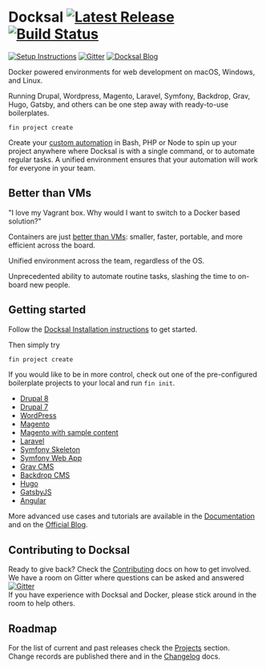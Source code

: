 # Docksal [![Latest Release](https://img.shields.io/github/release/docksal/docksal.svg?style=flat-square)](https://github.com/docksal/docksal/releases/latest) [![Build Status](https://img.shields.io/travis/docksal/docksal.svg?style=flat-square)](https://travis-ci.org/docksal/docksal)

[![Setup Instructions](https://img.shields.io/badge/%E2%9A%99-%20Setup%20Instructions%20-blue.svg)](https://docs.docksal.io/en/master/getting-started/setup)
[![Gitter](https://img.shields.io/gitter/room/docksal/community-support.svg)](https://gitter.im/docksal/community-support)
[![Docksal Blog](https://img.shields.io/badge/📖-Read%20the%20Blog-orange.svg)](https://blog.docksal.io)

Docker powered environments for web development on macOS, Windows, and Linux.

Running Drupal, Wordpress, Magento, Laravel, Symfony, Backdrop, Grav, Hugo, Gatsby,
and others can be one step away with ready-to-use boilerplates.

```
fin project create
```

Create your [custom automation](https://docs.docksal.io/en/master/fin/custom-commands/) in Bash, PHP or Node
to spin up your project anywhere where Docksal is with a single command, or to automate regular tasks. A unified
environment ensures that your automation will work for everyone in your team.

## Better than VMs

"I love my Vagrant box. Why would I want to switch to a Docker based solution?"  

Containers are just [better than VMs](https://www.youtube.com/watch?v=jev2EW2hzdY): 
smaller, faster, portable, and more efficient across the board.

Unified environment across the team, regardless of the OS.

Unprecedented ability to automate routine tasks, slashing the time to on-board new people.

<a name="setup"></a>
<a name="updates"></a>
<a name="getting-started"></a>
## Getting started

Follow the [Docksal Installation instructions](https://docs.docksal.io/en/master/getting-started/setup) to get started.

Then simply try

```bash
fin project create
```

If you would like to be in more control, check out one of the pre-configured boilerplate projects 
to your local and run `fin init`.

- [Drupal 8](https://github.com/docksal/drupal8)
- [Drupal 7](https://github.com/docksal/drupal7)
- [WordPress](https://github.com/docksal/wordpress)
- [Magento](https://github.com/docksal/magento)
- [Magento with sample content](https://github.com/docksal/magento-demo)
- [Laravel](https://github.com/docksal/example-laravel)
- [Symfony Skeleton](https://github.com/docksal/example-symfony-skeleton)
- [Symfony Web App](https://github.com/docksal/example-symfony-webapp)
- [Grav CMS](https://github.com/docksal/example-grav)
- [Backdrop CMS](https://github.com/docksal/example-backdrop)
- [Hugo](https://github.com/docksal/example-hugo)
- [GatsbyJS](https://github.com/docksal/example-gatsby)
- [Angular](https://github.com/docksal/boilerplate-angular)


More advanced use cases and tutorials are available in the [Documentation](https://docs.docksal.io/en/master) and on the [Official Blog](http://blog.docksal.io).

## Contributing to Docksal

Ready to give back? Check the [Contributing](CONTRIBUTING.md) docs on how to get involved.  
We have a room on Gitter where questions can be asked and answered 
[![Gitter](https://img.shields.io/gitter/room/docksal/community-support.svg)](https://gitter.im/docksal/community-support)  
If you have experience with Docksal and Docker, please stick around in the room to help others.

## Roadmap

For the list of current and past releases check the [Projects](https://github.com/orgs/docksal/projects) section.  
Change records are published there and in the [Changelog](CHANGELOG.md) docs. 
